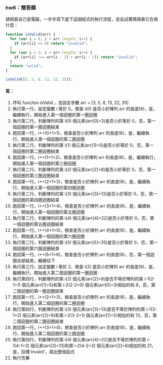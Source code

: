 ### hw6：簡答題

請假裝自己是電腦，一步步寫下底下這個程式的執行流程，並且試著猜猜看它在做什麼：

```js
function isValid(arr) {
  for (var i = 0; i < arr.length; i++) {
    if (arr[i] <= 0) return "invalid";
  }
  for (var i = 2; i < arr.length; i++) {
    if (arr[i] !== arr[i - 1] + arr[i - 2]) return "invalid";
  }
  return "valid";
}

isValid([3, 5, 8, 13, 22, 35]);
```

#### 答：

1. 呼叫 funciton isValid ，並設定參數 arr = [3, 5, 8, 13, 22, 35]
2. 執行第一行，設定變數 i 等於 0，檢查 i(0) 是否小於陣列 arr 的長度(6)，是，繼續執行，開始進入第一個迴圈的第一圈迴圈
3. 執行第二行，判斷陣列的第 i(0) 個元素(arr[0]=3)是否小於等於 0，否，第一個迴圈的第一圈迴圈結束
4. 跑回第一行，i++(0+1=1)，檢查是否小於陣列 arr 的長度(6)，是，繼續執行，開始進入第一個迴圈的第二圈迴圈
5. 執行第二行，判斷陣列的第 i(1) 個元素(arr[1]=5)是否小於等於 0，否，第一個迴圈的第二圈迴圈結束
6. 跑回第一行，i++(1+1=2)，檢查是否小於陣列 arr 的長度(6)，是，繼續執行，開始進入第一個迴圈的第三圈迴圈
7. 執行第二行，判斷陣列的第 i(2) 個元素(arr[2]=8)是否小於等於 0，否，第一個迴圈的第三圈迴圈結束
8. 跑回第一行，i++(2+1=3)，檢查是否小於陣列 arr 的長度(6)，是，繼續執行，開始進入第一個迴圈的第四圈迴圈
9. 執行第二行，判斷陣列的第 i(3) 個元素(arr[3]=13)是否小於等於 0，否，第一個迴圈的第四圈迴圈結束
10. 跑回第一行，i++(3+1=4)，檢查是否小於陣列 arr 的長度(6)，是，繼續執行，開始進入第一個迴圈的第五圈迴圈
11. 執行第二行，判斷陣列的第 i(4) 個元素(arr[4]=22)是否小於等於 0，否，第一個迴圈的第五圈迴圈結束
12. 跑回第一行，i++(4+1=5)，檢查是否小於陣列 arr 的長度(6)，是，繼續執行，開始進入第一個迴圈的第六圈迴圈
13. 執行第二行，判斷陣列的第 i(5) 個元素(arr[5]=35)是否小於等於 0，否，第一個迴圈的第六圈迴圈結束
14. 跑回第一行，i++(5+1=6)，檢查是否小於陣列 arr 的長度(6)，否，第一個迴圈全部結束，繼續往下
15. 執行第三行，設定變數 i 等於 2，檢查 i(2) 是否小於陣列 arr 的長度(6)，是，繼續執行，開始進入第二個迴圈的第一圈迴圈
16. 執行第四行，判斷陣列的第 i(2) 個元素(arr[2]=8)是否不等於陣列的第 i-1(2-1=1) 個元素(arr[1]=5)和第 i-2(2-2=0) 個元素(arr[0]=3)相加的和 8，否，第二個迴圈的第一圈迴圈結束
17. 跑回第一行，i++(2+1=3)，檢查是否小於陣列 arr 的長度(6)，是，繼續執行，開始進入第二個迴圈的第二圈迴圈
18. 執行第四行，判斷陣列的第 i(3) 個元素(arr[3]=13)是否不等於陣列的第 i-1(3-1=2) 個元素(arr[2]=8)和第 i-2(3-2=1) 個元素(arr[1]=5)相加的和 13，否，第二個迴圈的第二圈迴圈結束
19. 跑回第一行，i++(3+1=4)，檢查是否小於陣列 arr 的長度(6)，是，繼續執行，開始進入第二個迴圈的第三圈迴圈
20. 執行第四行，判斷陣列的第 i(4) 個元素(arr[4]=22)是否不等於陣列的第 i-1(4-1=3) 個元素(arr[3]=13)和第 i-2(4-2=2) 個元素(arr[2]=8)相加的和 21，是，回傳'invalid'，跳出整個函式
21. 執行完畢
